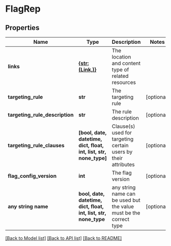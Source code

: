 # FlagRep


## Properties
Name | Type | Description | Notes
------------ | ------------- | ------------- | -------------
**links** | [**{str: (Link,)}**](Link.md) | The location and content type of related resources | 
**targeting_rule** | **str** | The targeting rule | [optional] 
**targeting_rule_description** | **str** | The rule description | [optional] 
**targeting_rule_clauses** | **[bool, date, datetime, dict, float, int, list, str, none_type]** | Clause(s) used for targeting certain users by their attributes | [optional] 
**flag_config_version** | **int** | The flag version | [optional] 
**any string name** | **bool, date, datetime, dict, float, int, list, str, none_type** | any string name can be used but the value must be the correct type | [optional]

[[Back to Model list]](../README.md#documentation-for-models) [[Back to API list]](../README.md#documentation-for-api-endpoints) [[Back to README]](../README.md)


